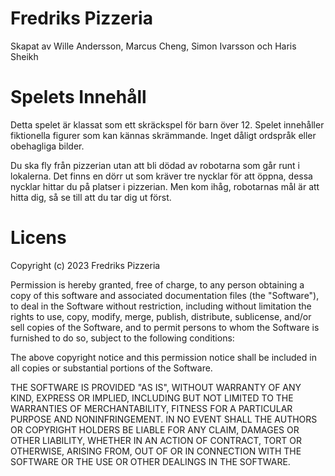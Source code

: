 # Fredriks Pizzeria

Skapat av Wille Andersson, Marcus Cheng, Simon Ivarsson och Haris Sheikh

# Spelets Innehåll

Detta spelet är klassat som ett skräckspel för barn över 12. 
Spelet innehåller fiktionella figurer som kan kännas skrämmande. Inget dåligt ordspråk eller obehagliga bilder. 

Du ska fly från pizzerian utan att bli dödad av robotarna som går runt i lokalerna. Det finns en dörr ut som kräver tre nycklar för att öppna, dessa nycklar hittar du på platser i pizzerian. Men kom ihåg, robotarnas mål är att hitta dig, så se till att du tar dig ut först. 


# Licens

Copyright (c) 2023 Fredriks Pizzeria

Permission is hereby granted, free of charge, to any person obtaining a copy
of this software and associated documentation files (the "Software"), to deal
in the Software without restriction, including without limitation the rights
to use, copy, modify, merge, publish, distribute, sublicense, and/or sell
copies of the Software, and to permit persons to whom the Software is
furnished to do so, subject to the following conditions:

The above copyright notice and this permission notice shall be included in all
copies or substantial portions of the Software.

THE SOFTWARE IS PROVIDED "AS IS", WITHOUT WARRANTY OF ANY KIND, EXPRESS OR
IMPLIED, INCLUDING BUT NOT LIMITED TO THE WARRANTIES OF MERCHANTABILITY,
FITNESS FOR A PARTICULAR PURPOSE AND NONINFRINGEMENT. IN NO EVENT SHALL THE
AUTHORS OR COPYRIGHT HOLDERS BE LIABLE FOR ANY CLAIM, DAMAGES OR OTHER
LIABILITY, WHETHER IN AN ACTION OF CONTRACT, TORT OR OTHERWISE, ARISING FROM,
OUT OF OR IN CONNECTION WITH THE SOFTWARE OR THE USE OR OTHER DEALINGS IN THE
SOFTWARE.